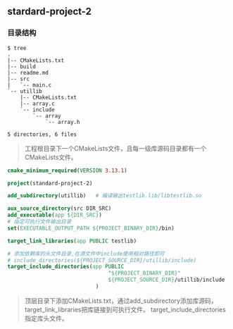## stardard-project-2
### 目录结构
```shell
$ tree
.
|-- CMakeLists.txt
|-- build
|-- readme.md
|-- src
|   `-- main.c
`-- utillib
    |-- CMakeLists.txt
    |-- array.c
    `-- include
        `-- array
            `-- array.h

5 directories, 6 files
```

> 工程根目录下一个CMakeLists文件，且每一级库源码目录都有一个CMakeLists文件。


```cmake
cmake_minimum_required(VERSION 3.13.1)

project(standard-project-2)

add_subdirectory(utillib)   # 编译输出testlib.lib/libtestlib.so

aux_source_directory(src DIR_SRC)
add_executable(app ${DIR_SRC})
# 指定可执行文件输出目录
set(EXECUTABLE_OUTPUT_PATH ${PROJECT_BINARY_DIR}/bin)

target_link_libraries(app PUBLIC testlib)

# 添加依赖库的头文件目录,在源文件中include使用相对路径即可
# include_directories(${PROJECT_SOURCE_DIR}/utillib/include)
target_include_directories(app PUBLIC 
                                "${PROJECT_BINARY_DIR}"
                                ${PROJECT_SOURCE_DIR}/utillib/include
                            )
```
> 顶层目录下添加CMakeLists.txt，通过add_subdirectory添加库源码，target_link_libraries把库链接到可执行文件。
> target_include_directories指定库头文件。